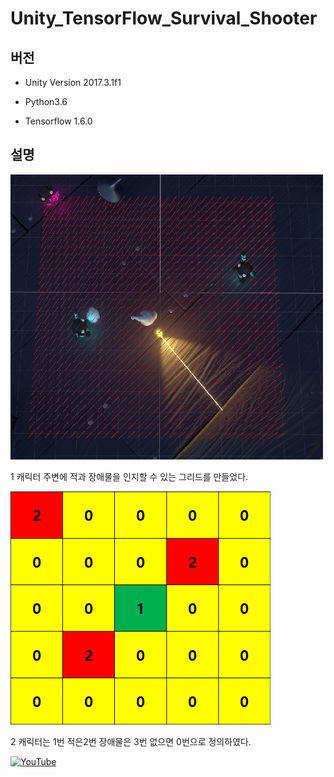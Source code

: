 # Unity_TensorFlow_Survival_Shooter
## 버전
- Unity Version 2017.3.1f1

- Python3.6

- Tensorflow 1.6.0

## 설명
![Iagem1](./Image/Image1.png)

1 캐릭터 주변에 적과 장애물을 인지할 수 있는 그리드를 만들었다.

![Iagem2](./Image/Image2.png)

2 캐릭터는 1번 적은2번 장애물은 3번 없으면 0번으로 정의하였다.

[![YouTube](http://img.youtube.com/vi/Dg6k8A0EFG0/0.jpg)](https://youtu.be/Dg6k8A0EFG0)
